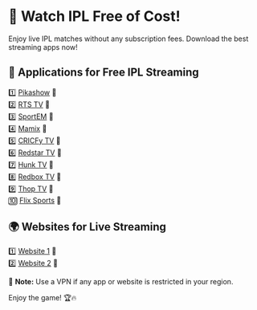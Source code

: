 # 🏏 Watch IPL Free of Cost!  

Enjoy live IPL matches without any subscription fees. Download the best streaming apps now!  

## 📲 Applications for Free IPL Streaming  

1️⃣ [Pikashow](#) 🔗  
2️⃣ [RTS TV](#) 🔗  
3️⃣ [SportEM](#) 🔗  
4️⃣ [Mamix](#) 🔗  
5️⃣ [CRICFy TV](#) 🔗  
6️⃣ [Redstar TV](#) 🔗  
7️⃣ [Hunk TV](#) 🔗  
8️⃣ [Redbox TV](#) 🔗  
9️⃣ [Thop TV](#) 🔗  
🔟 [Flix Sports](#) 🔗  

## 🌍 Websites for Live Streaming  

1️⃣ [Website 1](#) 🔗  
2️⃣ [Website 2](#) 🔗  

📌 **Note:** Use a VPN if any app or website is restricted in your region.  

Enjoy the game! 🏆🔥  

